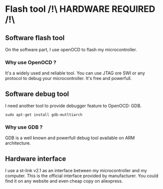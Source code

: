# Flash tool /!\ HARDWARE REQUIRED /!\
## Software flash tool
On the software part, I use openOCD to flash my microcontroller.
### Why use OpenOCD ?
It's a widely used and reliable tool.
You can use JTAG ore SWI or any protocol to debug your microcontroller.
It's free and powerfull.


## Software debug tool
I need another tool to provide debugger feature to OpenOCD: GDB.

    sudo apt-get install gdb-mutltiarch

### Why use GDB ?
GDB is a well known and powerfull debug tool available on ARM architecture.

## Hardware interface
I use a st-link v2.1 as an interface between my microcontroller and 
my computer. This is the official interface provided by manufacturer.
You could find it on any website and even cheap copy on aliexpress.

